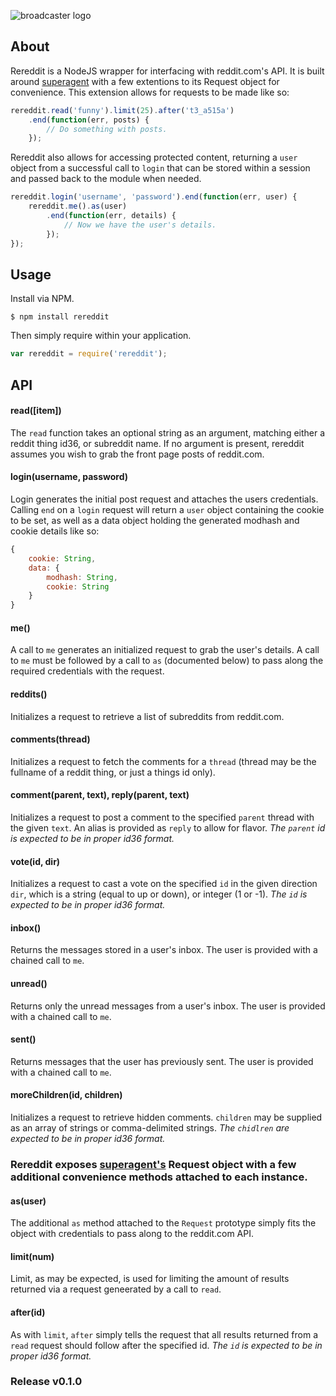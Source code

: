![broadcaster logo](http://i.imgur.com/kk7q0Ni.png)

## About

Rereddit is a NodeJS wrapper for interfacing with reddit.com's API.  It is built around [superagent](https://github.com/visionmedia/superagent) with a few extentions to its Request object for convenience.  This extension allows for requests to be made like so:

```js
rereddit.read('funny').limit(25).after('t3_a515a')
    .end(function(err, posts) {
        // Do something with posts.
    });
```

Rereddit also allows for accessing protected content, returning a `user` object from a successful call to `login` that can be stored within a session and passed back to the module when needed.

```js
rereddit.login('username', 'password').end(function(err, user) {
    rereddit.me().as(user)
        .end(function(err, details) {
            // Now we have the user's details. 
        });
});
```

## Usage

Install via NPM.

    $ npm install rereddit

Then simply require within your application.

```js
var rereddit = require('rereddit');
```
## API

#### read([item])
The `read` function takes an optional string as an argument, matching either a reddit thing id36, or subreddit name.  If no argument is present, rereddit assumes you wish to grab the front page posts of reddit.com.
#### login(username, password)
Login generates the initial post request and attaches the users credentials.  Calling `end` on a `login` request will return a `user` object containing the cookie to be set, as well as a data object holding the generated modhash and cookie details like so:

```js
{
    cookie: String,
    data: {
        modhash: String,
        cookie: String
    }
}
```

#### me()
A call to `me` generates an initialized request to grab the user's details. A call to `me` must be followed by a call to `as` (documented below) to pass along the required credentials with the request.

#### reddits()
Initializes a request to retrieve a list of subreddits from reddit.com.

#### comments(thread)
Initializes a request to fetch the comments for a `thread` (thread may be the fullname of a reddit thing, or just a things id only).  

#### comment(parent, text), reply(parent, text)
Initializes a request to post a comment to the specified `parent` thread with the given `text`.  An alias is provided as `reply` to allow for flavor.  *The `parent` id is expected to be in proper id36 format.*

#### vote(id, dir)
Initializes a request to cast a vote on the specified `id` in the given direction `dir`, which is a string (equal to up or down), or integer (1 or -1).  *The  `id` is expected to be in proper id36 format.*

#### inbox()
Returns the messages stored in a user's inbox.  The user is provided with a chained call to `me`.

#### unread()
Returns only the unread messages from a user's inbox.  The user is provided with a chained call to `me`.

#### sent()
Returns messages that the user has previously sent.  The user is provided with a chained call to `me`.

#### moreChildren(id, children)
Initializes a request to retrieve hidden comments.  `children` may be supplied as an array of strings or comma-delimited strings.  *The  `chidlren` are expected to be in proper id36 format.*

### Rereddit exposes [superagent's](https://github.com/visionmedia/superagent) Request object with a few additional convenience methods attached to each instance.

#### as(user)
The additional `as` method attached to the `Request` prototype simply fits the object with credentials to pass along to the reddit.com API.
#### limit(num)
Limit, as may be expected, is used for limiting the amount of results returned via a request geneerated by a call to `read`.
#### after(id)
As with `limit`, `after` simply tells the request that all results returned from a `read` request should follow after the specified id.  *The  `id` is expected to be in proper id36 format.*

### Release v0.1.0
